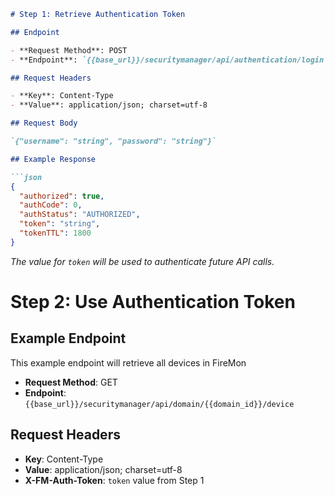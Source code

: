 ```markdown
# Step 1: Retrieve Authentication Token

## Endpoint

- **Request Method**: POST
- **Endpoint**: `{{base_url}}/securitymanager/api/authentication/login`

## Request Headers

- **Key**: Content-Type
- **Value**: application/json; charset=utf-8

## Request Body

`{"username": "string", "password": "string"}`

## Example Response

```json
{
  "authorized": true,
  "authCode": 0,
  "authStatus": "AUTHORIZED",
  "token": "string",
  "tokenTTL": 1800
}
```

*The value for `token` will be used to authenticate future API calls.*

# Step 2: Use Authentication Token

## Example Endpoint

This example endpoint will retrieve all devices in FireMon

- **Request Method**: GET
- **Endpoint**: `{{base_url}}/securitymanager/api/domain/{{domain_id}}/device`

## Request Headers

- **Key**: Content-Type
- **Value**: application/json; charset=utf-8
- **X-FM-Auth-Token**: `token` value from Step 1
```